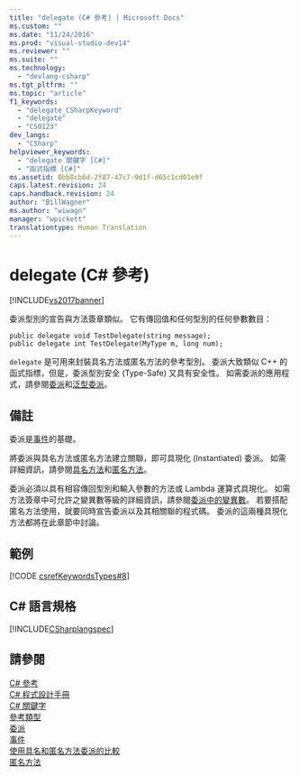 ```yaml
---
title: "delegate (C# 參考) | Microsoft Docs"
ms.custom: ""
ms.date: "11/24/2016"
ms.prod: "visual-studio-dev14"
ms.reviewer: ""
ms.suite: ""
ms.technology: 
  - "devlang-csharp"
ms.tgt_pltfrm: ""
ms.topic: "article"
f1_keywords: 
  - "delegate_CSharpKeyword"
  - "delegate"
  - "CS0123"
dev_langs: 
  - "CSharp"
helpviewer_keywords: 
  - "delegate 關鍵字 [C#]"
  - "函式指標 [C#]"
ms.assetid: 0bb8cb6d-2f87-47c7-9d1f-d65c1cd01e9f
caps.latest.revision: 24
caps.handback.revision: 24
author: "BillWagner"
ms.author: "wiwagn"
manager: "wpickett"
translationtype: Human Translation
---
```

# delegate (C# 參考)
[!INCLUDE[vs2017banner](../../../csharp/includes/vs2017banner.md)]

委派型別的宣告與方法簽章類似。  它有傳回值和任何型別的任何參數數目：  
  
```  
public delegate void TestDelegate(string message);  
public delegate int TestDelegate(MyType m, long num);  
```  
  
 `delegate` 是可用來封裝具名方法或匿名方法的參考型別。  委派大致類似 C\+\+ 的函式指標，但是，委派型別安全 \(Type\-Safe\) 又具有安全性。  如需委派的應用程式，請參閱[委派](../../../csharp/programming-guide/delegates/index.md)和[泛型委派](../../../csharp/programming-guide/generics/generic-delegates.md)。  
  
## 備註  
 委派是[事件](../../../csharp/programming-guide/events/index.md)的基礎。  
  
 將委派與具名方法或匿名方法建立關聯，即可具現化 \(Instantiated\) 委派。  如需詳細資訊，請參閱[具名方法](../../../csharp/programming-guide/delegates/delegates-with-named-vs-anonymous-methods.md)和[匿名方法](../../../csharp/programming-guide/statements-expressions-operators/anonymous-methods.md)。  
  
 委派必須以具有相容傳回型別和輸入參數的方法或 Lambda 運算式具現化。  如需方法簽章中可允許之變異數等級的詳細資訊，請參閱[委派中的變異數](../Topic/Variance%20in%20Delegates%20\(C%23%20and%20Visual%20Basic\).md)。  若要搭配匿名方法使用，就要同時宣告委派以及其相關聯的程式碼。  委派的這兩種具現化方法都將在此章節中討論。  
  
## 範例  
 [!CODE [csrefKeywordsTypes#8](../CodeSnippet/VS_Snippets_VBCSharp/csrefKeywordsTypes#8)]  
  
## C\# 語言規格  
 [!INCLUDE[CSharplangspec](../../../csharp/language-reference/keywords/includes/csharplangspec_md.md)]  
  
## 請參閱  
 [C\# 參考](../../../csharp/language-reference/index.md)   
 [C\# 程式設計手冊](../../../csharp/programming-guide/index.md)   
 [C\# 關鍵字](../../../csharp/language-reference/keywords/index.md)   
 [參考類型](../../../csharp/language-reference/keywords/reference-types.md)   
 [委派](../../../csharp/programming-guide/delegates/index.md)   
 [事件](../../../csharp/programming-guide/events/index.md)   
 [使用具名和匿名方法委派的比較](../../../csharp/programming-guide/delegates/delegates-with-named-vs-anonymous-methods.md)   
 [匿名方法](../../../csharp/programming-guide/statements-expressions-operators/anonymous-methods.md)